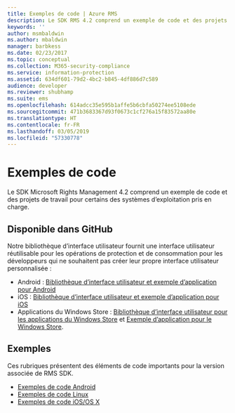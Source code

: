 ```yaml
---
title: Exemples de code | Azure RMS
description: Le SDK RMS 4.2 comprend un exemple de code et des projets de travail pour certains des systèmes d’exploitation pris en charge.
keywords: ''
author: msmbaldwin
ms.author: mbaldwin
manager: barbkess
ms.date: 02/23/2017
ms.topic: conceptual
ms.collection: M365-security-compliance
ms.service: information-protection
ms.assetid: 634df601-79d2-4bc2-b845-4df886d7c589
audience: developer
ms.reviewer: shubhamp
ms.suite: ems
ms.openlocfilehash: 614adcc35e595b1affe5b6cbfa50274ee5108ede
ms.sourcegitcommit: 471b3683367d93f0673c1cf276a15f83572aa80e
ms.translationtype: HT
ms.contentlocale: fr-FR
ms.lasthandoff: 03/05/2019
ms.locfileid: "57330778"
---
```

# <a name="code-examples"></a>Exemples de code

Le SDK Microsoft Rights Management 4.2 comprend un exemple de code et des projets de travail pour certains des systèmes d’exploitation pris en charge.

## <a name="available-via-github"></a>Disponible dans GitHub ##
Notre bibliothèque d’interface utilisateur fournit une interface utilisateur réutilisable pour les opérations de protection et de consommation pour les développeurs qui ne souhaitent pas créer leur propre interface utilisateur personnalisée :

- Android : [Bibliothèque d’interface utilisateur et exemple d’application pour Android](https://github.com/AzureAD/rms-sdk-ui-for-android)
- iOS : [Bibliothèque d’interface utilisateur et exemple d’application pour iOS](https://github.com/AzureAD/rms-sdk-ui-for-ios)
- Applications du Windows Store : [Bibliothèque d’interface utilisateur pour les applications du Windows Store](https://github.com/AzureAD/rms-sdk-ui-for-windowsstore) et [Exemple d’application pour le Windows Store](https://github.com/AzureADSamples/rms-samples-for-windowsstore).

## <a name="examples"></a>Exemples ##
Ces rubriques présentent des éléments de code importants pour la version associée de RMS SDK.
- [Exemples de code Android](android-code.md)
- [Exemples de code Linux](linux-c-code-examples.md)
- [Exemples de code iOS/OS X](ios-os-x-code-examples.md)
